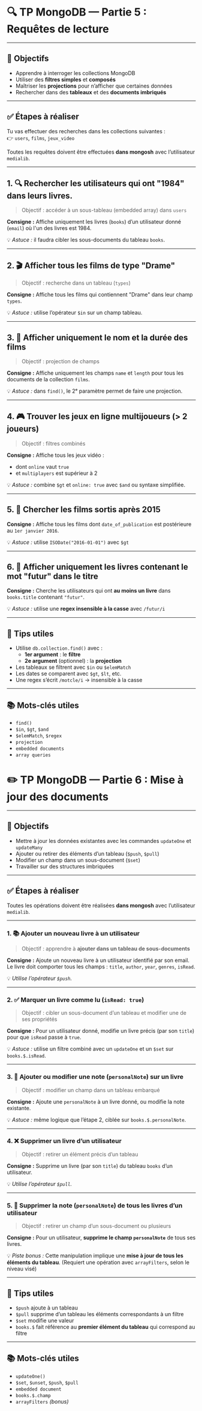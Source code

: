 # 🔍 TP MongoDB — Partie 5 : Requêtes de lecture

---

## 🎯 Objectifs

-   Apprendre à interroger les collections MongoDB
-   Utiliser des **filtres simples** et **composés**
-   Maîtriser les **projections** pour n’afficher que certaines données
-   Rechercher dans des **tableaux** et des **documents imbriqués**

---

## ✅ Étapes à réaliser

Tu vas effectuer des recherches dans les collections suivantes :  
👉 `users`, `films`, `jeux_video`

Toutes les requêtes doivent être effectuées **dans mongosh** avec l’utilisateur `medialib`.

---

## 1. 🔍 Rechercher les utilisateurs qui ont "1984" dans leurs livres.

> Objectif : accéder à un sous-tableau (embedded array) dans `users`

**Consigne :** Affiche uniquement les livres (`books`) d’un utilisateur donné (`email`) où l'un des livres est 1984.

💡 _Astuce :_ il faudra cibler les sous-documents du tableau `books`.

---

## 2. 🎬 Afficher tous les films de type "Drame"

> Objectif : recherche dans un tableau (`types`)

**Consigne :** Affiche tous les films qui contiennent "Drame" dans leur champ `types`.

💡 _Astuce :_ utilise l’opérateur `$in` sur un champ tableau.

---

## 3. 📏 Afficher uniquement le nom et la durée des films

> Objectif : projection de champs

**Consigne :** Affiche uniquement les champs `name` et `length` pour tous les documents de la collection `films`.

💡 _Astuce :_ dans `find()`, le 2ᵉ paramètre permet de faire une projection.

---

## 4. 🎮 Trouver les jeux en ligne multijoueurs (> 2 joueurs)

> Objectif : filtres combinés

**Consigne :** Affiche tous les jeux vidéo :

-   dont `online` vaut `true`
-   et `multiplayers` est supérieur à 2

💡 _Astuce :_ combine `$gt` et `online: true` avec `$and` ou syntaxe simplifiée.

---

## 5. 📅 Chercher les films sortis après 2015

**Consigne :** Affiche tous les films dont `date_of_publication` est postérieure au `1er janvier 2016`.

💡 _Astuce :_ utilise `ISODate("2016-01-01")` avec `$gt`

---

## 6. 🧩 Afficher uniquement les livres contenant le mot "futur" dans le titre

**Consigne :** Cherche les utilisateurs qui ont **au moins un livre** dans `books.title` contenant `"futur"`.

💡 _Astuce :_ utilise une **regex insensible à la casse** avec `/futur/i`

---

## 🧠 Tips utiles

-   Utilise `db.collection.find()` avec :
    -   **1er argument** : le **filtre**
    -   **2e argument** (optionnel) : la **projection**
-   Les tableaux se filtrent avec `$in` ou `$elemMatch`
-   Les dates se comparent avec `$gt`, `$lt`, etc.
-   Une regex s’écrit `/motcle/i` → insensible à la casse

---

## 📚 Mots-clés utiles

-   `find()`
-   `$in`, `$gt`, `$and`
-   `$elemMatch`, `$regex`
-   `projection`
-   `embedded documents`
-   `array queries`

# ✏️ TP MongoDB — Partie 6 : Mise à jour des documents

---

## 🎯 Objectifs

-   Mettre à jour les données existantes avec les commandes `updateOne` et `updateMany`
-   Ajouter ou retirer des éléments d’un tableau (`$push`, `$pull`)
-   Modifier un champ dans un sous-document (`$set`)
-   Travailler sur des structures imbriquées

---

## ✅ Étapes à réaliser

Toutes les opérations doivent être réalisées **dans mongosh** avec l’utilisateur `medialib`.

---

### 1. 📚 Ajouter un nouveau livre à un utilisateur

> Objectif : apprendre à **ajouter dans un tableau de sous-documents**

**Consigne :** Ajoute un nouveau livre à un utilisateur identifié par son email. Le livre doit comporter tous les champs : `title`, `author`, `year`, `genres`, `isRead`.

💡 _Utilise l’opérateur `$push`._

---

### 2. ✅ Marquer un livre comme lu (`isRead: true`)

> Objectif : cibler un sous-document d’un tableau et modifier une de ses propriétés

**Consigne :** Pour un utilisateur donné, modifie un livre précis (par son `title`) pour que `isRead` passe à `true`.

💡 _Astuce :_ utilise un filtre combiné avec un `updateOne` et un `$set` sur `books.$.isRead`.

---

### 3. 📝 Ajouter ou modifier une note (`personalNote`) sur un livre

> Objectif : modifier un champ dans un tableau embarqué

**Consigne :** Ajoute une `personalNote` à un livre donné, ou modifie la note existante.

💡 _Astuce :_ même logique que l’étape 2, ciblée sur `books.$.personalNote`.

---

### 4. ❌ Supprimer un livre d’un utilisateur

> Objectif : retirer un élément précis d’un tableau

**Consigne :** Supprime un livre (par son `title`) du tableau `books` d’un utilisateur.

💡 _Utilise l’opérateur `$pull`._

---

### 5. 🧼 Supprimer la note (`personalNote`) de tous les livres d’un utilisateur

> Objectif : retirer un champ d’un sous-document ou plusieurs

**Consigne :** Pour un utilisateur, **supprime le champ `personalNote`** de tous ses livres.

💡 _Piste bonus :_ Cette manipulation implique une **mise à jour de tous les éléments du tableau**. (Requiert une opération avec `arrayFilters`, selon le niveau visé)

---

## 🧠 Tips utiles

-   `$push` ajoute à un tableau
-   `$pull` supprime d’un tableau les éléments correspondants à un filtre
-   `$set` modifie une valeur
-   `books.$` fait référence au **premier élément du tableau** qui correspond au filtre

---

## 📚 Mots-clés utiles

-   `updateOne()`
-   `$set`, `$unset`, `$push`, `$pull`
-   `embedded document`
-   `books.$.champ`
-   `arrayFilters` _(bonus)_
